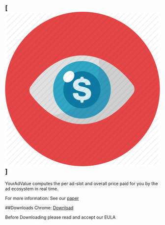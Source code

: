 [![YourAdValue](https://github.com/panpap/YourAdValue/blob/master/images/icon.png)]
---
YourAdValue computes the per ad-slot and overall price paid for you by the ad ecosystem in real time.

For more information: See our <a href="https://www.ics.forth.gr/_publications/imc17-panpap.pdf">paper</a>

##Downloads
Chrome: <a href="https://">Download</a>

Before Downloading please read and accept our <a hred="https://github.com/panpap/YourAdValue/blob/master/YourAdValue_EULA.pdf">EULA</a>
